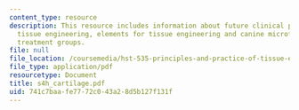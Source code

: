 ```yaml
---
content_type: resource
description: This resource includes information about future clinical practice implementing
  tissue engineering, elements for tissue engineering and canine microfracture study
  treatment groups.
file: null
file_location: /coursemedia/hst-535-principles-and-practice-of-tissue-engineering-fall-2004/741c7baafe7772c043a28d5b127f131f_s4h_cartilage.pdf
file_type: application/pdf
resourcetype: Document
title: s4h_cartilage.pdf
uid: 741c7baa-fe77-72c0-43a2-8d5b127f131f
---
```

